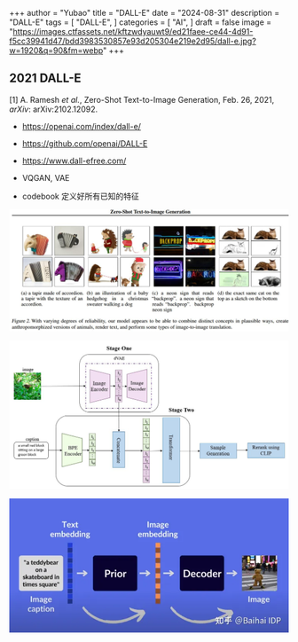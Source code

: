 +++
author = "Yubao"
title = "DALL-E"
date = "2024-08-31"
description = "DALL-E"
tags = [
    "DALL-E",
]
categories = [
    "AI",
]
draft = false
image = "https://images.ctfassets.net/kftzwdyauwt9/ed21faee-ce44-4d91-f5cc39941d47/bdd3983530857e93d205304e219e2d95/dall-e.jpg?w=1920&q=90&fm=webp"
+++


## 2021 DALL-E

[1] A. Ramesh *et al.*,  Zero-Shot Text-to-Image Generation,  Feb. 26, 2021, *arXiv*: arXiv:2102.12092.

- https://openai.com/index/dall-e/
- https://github.com/openai/DALL-E
- https://www.dall-efree.com/

- VQGAN, VAE
- codebook 定义好所有已知的特征

![](image-20240831102841870.png)



![](./1752369982560-0.png)



![](./1752369982560-1.png)
